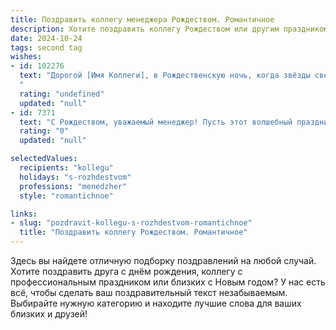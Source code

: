 ```yaml
---
title: Поздравить коллегу менеджера Рождеством. Романтичное
description: Хотите поздравить коллегу Рождеством или другим праздником? Наш ИИ создаст незабываемое поздравление, а вы обязательно выделитесь среди других.  
date: 2024-10-24
tags: second tag
wishes:
- id: 102276
  text: "Дорогой [Имя Коллеги], в Рождественскую ночь, когда звёзды светят особенно ярко, я хочу пожелать тебе чуда, исполнение всех желаний и  теплоты в сердце. Пусть эта волшебная атмосфера наполнит твою жизнь радостью,  а  сердце — любовью и счастьем.  Пусть Рождество станет началом  прекрасной сказки, в которой ты будешь главным героем. Счастливого Рождества!
  "
  rating: "undefined"
  updated: "null"
- id: 7371
  text: "С Рождеством, уважаемый менеджер! Пусть этот волшебный праздник принесет в Ваш дом тепло и уют, а в Вашу душу — любовь и гармонию. Пусть каждое мгновение будет наполнено радостью и душевным покоем. Желаю Вам карьерных высот, финансового благополучия и исполнения всех самых заветных желаний. Пусть свет Рождественской звезды освещает Вам путь и дарит силы для новых свершений."
  rating: "0"
  updated: "null"

selectedValues:
  recipients: "kollegu"
  holidays: "s-rozhdestvom"
  professions: "menedzher"
  style: "romantichnoe"

links:
- slug: "pozdravit-kollegu-s-rozhdestvom-romantichnoe"
  title: "Поздравить коллегу Рождеством. Романтичное"
---
```


Здесь вы найдете отличную подборку поздравлений на любой случай. 
Хотите поздравить друга с днём рождения, коллегу с профессиональным праздником или близких с Новым годом? У нас есть всё, чтобы сделать ваш поздравительный текст незабываемым. Выбирайте нужную категорию и находите лучшие слова для ваших близких и друзей!
